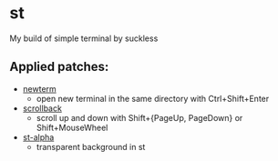 # st
My build of simple terminal by suckless

## Applied patches:
- [newterm](https://st.suckless.org/patches/newterm/)
	- open new terminal in the same directory with Ctrl+Shift+Enter
- [scrollback](https://st.suckless.org/patches/scrollback/)
	- scroll up and down with Shift+{PageUp, PageDown} or Shift+MouseWheel
- [st-alpha](https://st.suckless.org/patches/alpha/)
	- transparent background in st
